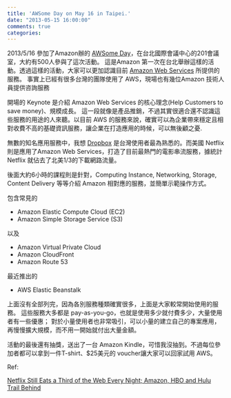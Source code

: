 ```yaml
---
title: 'AWSome Day on May 16 in Taipei.'
date: "2013-05-15 16:00:00"
comments: true
categories: 
---
```



2013/5/16 參加了Amazon辦的 [AWSome Day](http://aws.amazon.com/apac/awsday/taipei-zh/)，在台北國際會議中心的201會議室，大約有500人參與了這次活動。
這是Amazon 第一次在台北舉辦這樣的活動。透過這樣的活動，大家可以更加認識目前 [Amazon Web Services](http://aws.amazon.com/) 所提供的服務。
事實上已經有很多台灣的團隊使用了 AWS，現場也有幾位Amazon 技術人員提供咨詢服務

開場的 Keynote 是介紹 Amazon Web Services 的核心理念(Help Customers to save money)、規模成長。
這一段就像是產品推銷，不過其實很適合還不認識這些服務的用途的人來聽。以目前 AWS 的服務來說，確實可以為企業帶來穩定且相對收費不高的基礎資訊服務，讓企業在打造應用的時候，可以無後顧之憂. 

無數的知名應用服務中，我想 [Dropbox](https://www.dropbox.com) 是台灣使用者最為熟悉的。而美國 Netflix 則是應用了Amazon Web Services，打造了目前最熱門的電影串流服務，據統計Netflix 就佔去了北美1/3的下載網路流量。

後面大約6小時的課程則是針對，Computing Instance, Networking, Storage, Content Delivery 等等介紹 Amazon 相對應的服務，並簡單示範操作方式。

包含常見的
* Amazon Elastic Compute Cloud (EC2)
* Amazon Simple Storage Service (S3)

以及
* Amazon Virtual Private Cloud
* Amazon CloudFront
* Amazon Route 53

最近推出的
* AWS Elastic Beanstalk

上面沒有全部列完，因為各別服務種類確實很多，上面是大家較常開始使用的服務。
這些服務大多都是 pay-as-you-go，也就是使用多少就付費多少，大量使用者有一些優惠；
對於小量使用者也非常吸引，可以小量的建立自己的專案應用，再慢慢擴大規模，而不用一開始就付出大量金額。

活動的最後還有抽獎，送出了一台 Amazon Kindle，可惜我沒抽到。不過每位參加者都可以拿到一件T-shirt、$25美元的 voucher讓大家可以回家試用 AWS。


Ref:

[Netflix Still Eats a Third of the Web Every Night; Amazon, HBO and Hulu Trail Behind](http://allthingsd.com/20130514/netflix-still-eats-a-third-of-the-web-every-night-amazon-hbo-and-hulu-trail-behind/)
